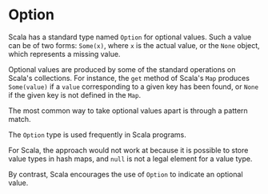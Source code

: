 # Option

Scala has a standard type named `Option` for optional values.
Such a value can be of two forms:
`Some(x)`, where `x` is the actual value, or the `None` object, which represents a missing value.

Optional values are produced by some of the standard operations on Scala's collections.
For instance, the `get` method of Scala's `Map` produces `Some(value)` if a `value` corresponding to a given key has been found, or `None` if the given key is not defined in the `Map`.

The most common way to take optional values apart is through a pattern match.

The `Option` type is used frequently in Scala programs.

For Scala, the approach would not work at because it is possible to store value types in hash maps, and `null` is not a legal element for a value type.

By contrast, Scala encourages the use of `Option` to indicate an optional value.

